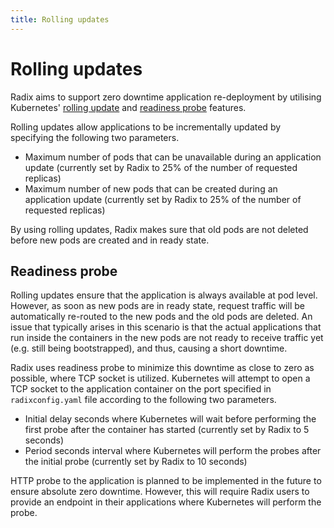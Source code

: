 ```yaml
---
title: Rolling updates
---
```


# Rolling updates

Radix aims to support zero downtime application re-deployment by utilising Kubernetes' [rolling update](https://kubernetes.io/docs/tutorials/kubernetes-basics/update/update-intro/) and [readiness probe](https://kubernetes.io/docs/tasks/configure-pod-container/configure-liveness-readiness-probes/) features.

Rolling updates allow applications to be incrementally updated by specifying the following two parameters.

- Maximum number of pods that can be unavailable during an application update (currently set by Radix to 25% of the number of requested replicas)
- Maximum number of new pods that can be created during an application update (currently set by Radix to 25% of the number of requested replicas)

By using rolling updates, Radix makes sure that old pods are not deleted before new pods are created and in ready state.

## Readiness probe

Rolling updates ensure that the application is always available at pod level. However, as soon as new pods are in ready state, request traffic will be automatically re-routed to the new pods and the old pods are deleted. An issue that typically arises in this scenario is that the actual applications that run inside the containers in the new pods are not ready to receive traffic yet (e.g. still being bootstrapped), and thus, causing a short downtime.

Radix uses readiness probe to minimize this downtime as close to zero as possible, where TCP socket is utilized. Kubernetes will attempt to open a TCP socket to the application container on the port specified in `radixconfig.yaml` file according to the following two parameters.

- Initial delay seconds where Kubernetes will wait before performing the first probe after the container has started (currently set by Radix to 5 seconds)
- Period seconds interval where Kubernetes will perform the probes after the initial probe (currently set by Radix to 10 seconds)

HTTP probe to the application is planned to be implemented in the future to ensure absolute zero downtime. However, this will require Radix users to provide an endpoint in their applications where Kubernetes will perform the probe.
